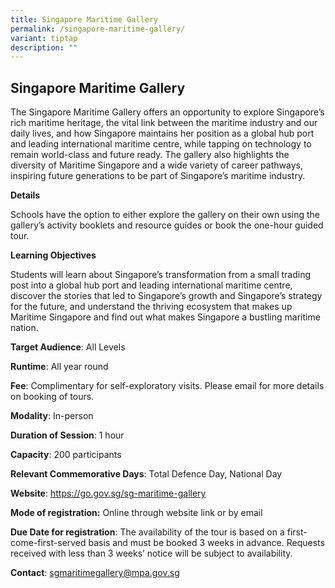 ```yaml
---
title: Singapore Maritime Gallery
permalink: /singapore-maritime-gallery/
variant: tiptap
description: ""
---
```

<h2>Singapore Maritime Gallery</h2>
<p>The Singapore Maritime Gallery offers an opportunity to explore Singapore’s
rich maritime heritage, the vital link between the maritime industry and
our daily lives, and how Singapore maintains her position as a global hub
port and leading international maritime centre, while tapping on technology
to remain world-class and future ready. The gallery also highlights the
diversity of Maritime Singapore and a wide variety of career pathways,
inspiring future generations to be part of Singapore’s maritime industry.</p>
<p><strong>Details</strong>
</p>
<p>Schools have the option to either explore the gallery on their own using
the gallery’s activity booklets and resource guides or book the one-hour
guided tour.</p>
<p><strong>Learning Objectives</strong>
</p>
<p>Students will learn about Singapore’s transformation from a small trading
post into a global hub port and leading international maritime centre,
discover the stories that led to Singapore’s growth and Singapore’s strategy
for the future, and understand the thriving ecosystem that makes up Maritime
Singapore and find out what makes Singapore a bustling maritime nation.</p>
<p><strong>Target Audience</strong>: All Levels</p>
<p></p>
<p><strong>Runtime</strong>: All year round</p>
<p></p>
<p><strong>Fee</strong>: Complimentary for self-exploratory visits. Please
email for more details on booking of tours.</p>
<p></p>
<p><strong>Modality</strong>: In-person</p>
<p></p>
<p><strong>Duration of Session</strong>: 1 hour</p>
<p></p>
<p><strong>Capacity</strong>: 200 participants</p>
<p></p>
<p><strong>Relevant Commemorative Days</strong>: Total Defence Day, National
Day</p>
<p></p>
<p><strong>Website</strong>: <a href="https://go.gov.sg/sg-maritime-gallery" rel="noopener noreferrer nofollow" target="_blank">https://go.gov.sg/sg-maritime-gallery</a>
</p>
<p></p>
<p><strong>Mode of registration:</strong> Online through website link or by
email</p>
<p></p>
<p><strong>Due Date for registration</strong>: The availability of the tour
is based on a first-come-first-served basis and must be booked 3 weeks
in advance. Requests received with less than 3 weeks’ notice will be subject
to availability.</p>
<p></p>
<p><strong>Contact</strong>: <a href="mailto:sgmaritimegallery@mpa.gov.sg" rel="noopener noreferrer nofollow" target="_blank">sgmaritimegallery@mpa.gov.sg</a>
</p>
<p></p>
<p></p>